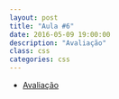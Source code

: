 ```yaml
---
layout: post
title: "Aula #6"
date: 2016-05-09 19:00:00
description: "Avaliação"
class: css
categories: css
---
```


- [Avaliação](https://www.dropbox.com/s/pk18m5kouau0nu3/avaliacao_final.zip?dl=0)
